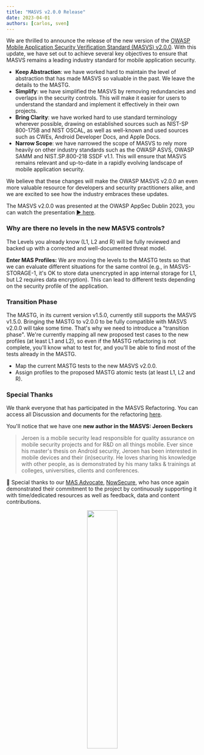 ```yaml
---
title: "MASVS v2.0.0 Release"
date: 2023-04-01
authors: [carlos, sven]
---
```


We are thrilled to announce the release of the new version of the [OWASP Mobile Application Security Verification Standard (MASVS) v2.0.0](https://github.com/OWASP/masvs/releases/tag/v2.0.0). With this update, we have set out to achieve several key objectives to ensure that MASVS remains a leading industry standard for mobile application security.

<!-- more -->

- **Keep Abstraction**: we have worked hard to maintain the level of abstraction that has made MASVS so valuable in the past. We leave the details to the MASTG.
- **Simplify**: we have simplified the MASVS by removing redundancies and overlaps in the security controls. This will make it easier for users to understand the standard and implement it effectively in their own projects.
- **Bring Clarity**: we have worked hard to use standard terminology wherever possible, drawing on established sources such as NIST-SP 800-175B and NIST OSCAL, as well as well-known and used sources such as CWEs, Android Developer Docs, and Apple Docs.
- **Narrow Scope**: we have narrowed the scope of MASVS to rely more heavily on other industry standards such as the OWASP ASVS, OWASP SAMM and NIST.SP.800-218 SSDF v1.1. This will ensure that MASVS remains relevant and up-to-date in a rapidly evolving landscape of mobile application security.

We believe that these changes will make the OWASP MASVS v2.0.0 an even more valuable resource for developers and security practitioners alike, and we are excited to see how the industry embraces these updates.

The MASVS v2.0.0 was presented at the OWASP AppSec Dublin 2023, you can watch the presentation [▶️ here](https://www.youtube.com/watch?v=GxcabVcCEiQ).

### Why are there no levels in the new MASVS controls?

The Levels you already know (L1, L2 and R) will be fully reviewed and backed up with a corrected and well-documented threat model.

**Enter MAS Profiles:** We are moving the levels to the MASTG tests so that we can evaluate different situations for the same control (e.g., in MASVS-STORAGE-1, it's OK to store data unencrypted in app internal storage for L1, but L2 requires data encryption). This can lead to different tests depending on the security profile of the application.

### Transition Phase

The MASTG, in its current version v1.5.0, currently still supports the MASVS v1.5.0. Bringing the MASTG to v2.0.0 to be fully compatible with MASVS v2.0.0 will take some time. That's why we need to introduce a "transition phase". We're currently mapping all new proposed test cases to the new profiles (at least L1 and L2), so even if the MASTG refactoring is not complete, you'll know what to test for, and you'll be able to find most of the tests already in the MASTG.

- Map the current MASTG tests to the new MASVS v2.0.0.
- Assign profiles to the proposed MASTG atomic tests (at least L1, L2 and R).

### Special Thanks

We thank everyone that has participated in the MASVS Refactoring. You can access all Discussion and documents for the refactoring [here](https://github.com/OWASP/masvs/discussions/categories/big-masvs-refactoring).

You'll notice that we have one **new author in the MASVS: Jeroen Beckers**

<!-- markdownlint-disable search-replace -->
> Jeroen is a mobile security lead responsible for quality assurance on mobile security projects and for R&D on all things mobile. Ever since his master's thesis on Android security, Jeroen has been interested in mobile devices and their (in)security. He loves sharing his knowledge with other people, as is demonstrated by his many talks & trainings at colleges, universities, clients and conferences.
<!-- markdownlint-disable search-replace -->

💙 Special thanks to our [MAS Advocate](https://mas.owasp.org/MASTG/Intro/0x02c-Acknowledgements/#mas-advocates), [NowSecure](https://www.nowsecure.com/), who has once again demonstrated their commitment to the project by continuously supporting it with time/dedicated resources as well as feedback, data and content contributions.

<center>
<img style="width: 40%; border-radius: 5px" src="https://user-images.githubusercontent.com/29175115/229281279-d739fa75-b3da-467d-91a0-82be88c688bf.png"/>
</center>
